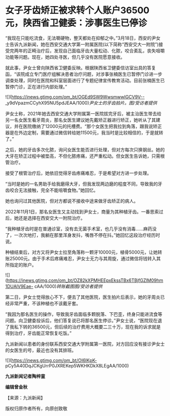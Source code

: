 # 女子牙齿矫正被求转个人账户36500元，陕西省卫健委：涉事医生已停诊

“我现在只能吃流食，无法嚼硬物，整天都处在抑郁之中。”3月18日，西安的尹女士告诉九派新闻，她在西安交通大学第一附属医院(以下简称“西安交大一附院”)接受完两年的正畸治疗后，发现自己面临牙齿大量松动、化脓，咬合紊乱，丧失咀嚼功能等问题。现在，她四处寻医，但几乎没有医院愿意接收。

就此事，尹女士曾向陕西省卫健委反映。根据陕西省卫健委信访室出具的答复函，“该院成立专门医疗组解决患者治疗问题，对涉事张楠医生已暂停门诊进一步调查处理，同时在医院和科室层面进行了专题纪律宣传教育活动。目前张楠医生已暂停门诊，正在进行内部处理。”

![](https://inews.gtimg.com/om_bt/OGEd9SW9WwsmwwlGCV9V--
_y9dVpazmCCyhX95NU5pdJEAA/1000)_尹女士的牙齿拍片。图/受访者提供_

尹女士称，2021年她去西安交通大学附属第一医院拔完牙后，被主治医生带去给另一名女医生看牙周炎，那名女医生建议她先戴矫正器进行矫正，她听从了其建议，并在医院缴纳了12000元的托槽费。“那个女医生把我拉到角落，跟我说矫正器是在外边定制，需要通过微信转给她11500元，我当时是比较相信的，于是就转了。”

之后，她的牙齿多次化脓，询问女医生能否进行处理，但对方每次只换钢丝。她的大牙在矫正过程中被垫高，不但化脓疼痛，还严重松动。但女医生告诉她，只需根管治疗。

接受了根管治疗后，她依旧觉得牙齿疼痛难忍，于是希望对方进一步处理。

“当时是她的一名男助手给我磨得大牙，但我发现两边磨的程度不同，导致我的牙齿咬合无法接触，完全不能咀嚼食物。”她回忆。

她也询问过其他医院，但对方都说不接收中途来做牙齿矫正的病人。

2022年11月1日，那名女医生又主动找到尹女士，商量为其种植牙齿。一番思索过后，她还是选择在西安交大一附院治疗。

“我种植牙齿时是在普通诊室，没有去无菌手术室，也几乎没有消毒……麻药没了，一次次地打，我躺在那里浑身发抖，嘴唇不停在抖。”她回忆这段治疗经历时说。

种植结束后，对方又将尹女士拉至角落称一颗牙10000元，植骨5000元，让她转账25000元。由于手术后疼痛难忍，尹女士无力与其周旋，通过微信将钱转入其所指定的账户。

![](https://inews.gtimg.com/om_bt/OZ82kXPMHEEpxEkssTBx6TBjfGZlM09hm1DUAlV9Eae-
cAA/1000)_转账截图图/受访者提供_

第二日，尹女士觉得放心不下，便去了其他医院，医生拍片后表示，她的牙周炎已经非常严重，不该种植也不该戴牙套。

“我因为那名医生的操作，导致我牙齿面临多颗脱落、下巴歪，终身只能进流食等问题。向卫健委投诉后，他们答复说已将那名医生停诊。”尹女士说，“医院现在退了我私下转的36500元，但后续的治疗费用大概要二三十万，现在我的诉求就是得到治疗，牙齿能正常恢复吃饭。”

九派新闻以患者的身份联系西安交通大学附属第一医院，对方回应没有接诊尹女士的女医生的号，最近也没有其排班。

![](https://inews.gtimg.com/om_bt/OI6IKpK-
pCy5A40DqJCKgUrrP0JXREKep5WKHKDkX8LEgAA/1000)

**九派新闻记者陶梓童**

**编辑曾金秋**

【来源：九派新闻】

版权归原作者所有，向原创致敬

